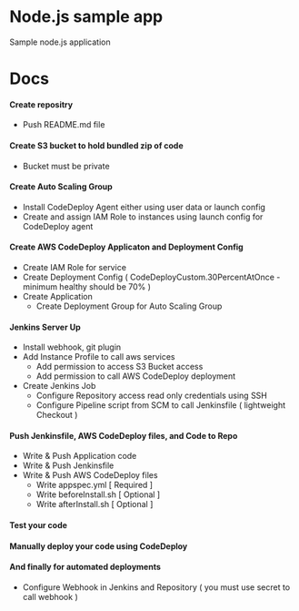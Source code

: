 # Node.js sample app

Sample node.js application

# Docs
#### Create repositry
  - Push README.md file

#### Create S3 bucket to hold bundled zip of code
  - Bucket must be private

#### Create Auto Scaling Group
  - Install CodeDeploy Agent either using user data or launch config
  - Create and assign IAM Role to instances using launch config for CodeDeploy agent

#### Create AWS CodeDeploy Applicaton and Deployment Config
  - Create IAM Role for service
  - Create Deployment Config ( CodeDeployCustom.30PercentAtOnce - minimum healthy should be 70% )
  - Create Application
    - Create Deployment Group for Auto Scaling Group

#### Jenkins Server Up
 - Install webhook, git plugin
 - Add Instance Profile to call aws services
   - Add permission to access S3 Bucket access
   - Add permission to call AWS CodeDeploy deployment
 - Create Jenkins Job 
   - Configure Repository access read only credentials using SSH
   - Configure Pipeline script from SCM to call Jenkinsfile ( lightweight Checkout )

#### Push Jenkinsfile, AWS CodeDeploy files, and Code to Repo
  - Write & Push Application code
  - Write & Push Jenkinsfile
  - Write & Push AWS CodeDeploy files
    - Write appspec.yml      [ Required ]
    - Write beforeInstall.sh [ Optional ]
    - Write afterInstall.sh  [ Optional ]

#### Test your code
#### Manually deploy your code using CodeDeploy
#### And finally for automated deployments
  - Configure Webhook in Jenkins and Repository ( you must use secret to call webhook )